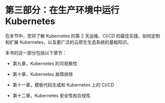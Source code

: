 # 第三部分：在生产环境中运行 Kubernetes

在本节中，您将了解 Kubernetes 的第 2 天运维、CI/CD 的最佳实践、如何定制和扩展 Kubernetes，以及更广泛的云原生生态系统的基础知识。

本书的这一部分包括以下章节：

+   第九章，Kubernetes 的可观察性

+   第十章，Kubernetes 故障排除

+   第十一章，模板代码生成和 Kubernetes 上的 CI/CD

+   第十二章，Kubernetes 安全性和合规性
